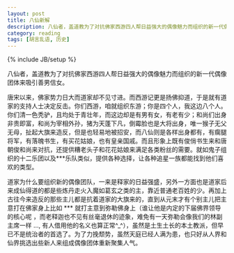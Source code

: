 ```yaml
---
layout: post
title: 八仙新解
description: 八仙者，盖道教为了对抗佛家西游四人帮日益强大的偶像魅力而组织的新一代偶像团体来吸引善男信女
category: reading
tags: [胡言乱语, 历史]
---
```

{% include JB/setup %}

八仙者，盖道教为了对抗佛家西游四人帮日益强大的偶像魅力而组织的新一代偶像团体来吸引善男信女。

唐宋以来，佛家势力日大而道家却不见寸进。而西游记更是扬佛抑道，于是就有道家的支持人士决定反击。你们西游，咱就组织东游；你是四个人，我这边八个人。你们清一色秃驴，且均处于青壮年，而这边却是有男有女，有老有少；和尚们出身非贵即富，和尚为宰相外孙，猪为天蓬下凡，倒霉脸也是大将出身，唯一猴子无父无母，扯起大旗来造反，但是也轻易地被招安，而八仙则是各样出身都有，有瘸腿将军，有落魄书生，有买花姑娘，也有皇亲国戚。而且形象上既有俊俏书生来和唐朝俊和尚来对抗，还提供糟老头子和花花姑娘来满足各类粉丝的需要。就如鬼子组织的十二乐团以及***乐队类似，提供各种选择，让各种追星一族都能找到他们喜欢的类型。
 
道家为什么要组织新的偶像团队，一来是释家的日益强盛，另外一方面也是道家后来成仙得道的都是些炼丹走火入魔如葛玄之类的主，靠近普通老百姓的少。再加上古往今来造反的那些主儿都是抗着道家的大旗来的，直到从元末才有个别主儿把主意打在佛家身上比如 *** 就打主意到弥勒佛身上（谁让他是内定的下届佛界领导的核心呢 ，而老释迦也不见有丝毫退休的迹象，难免有一天弥勒会像我们的林副主席一样 …, 有人借用他的名义也算正常^_^），虽然是土生土长的本土教派，但早已不是统治者的首选了。为了力挽颓势，虽然天庭已经人满为患，也只好从人界和仙界挑选出些新人来组成偶像团体重新聚集人气。
